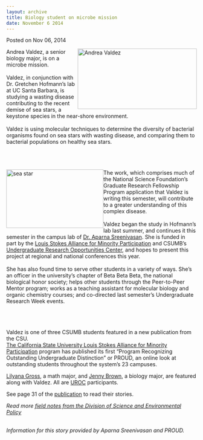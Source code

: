 ```yaml
---
layout: archive
title: Biology student on microbe mission
date: November 6 2014
---
```





<span class="date">Posted on Nov 06, 2014    </span>
<p><img alt="Andrea Valdez" src="http://news.csumb.edu/sites/default/files/65/attachments/news/images/andrea_valdez.jpg" style="width:315px; height:160px; float:right">Andrea Valdez, a
senior biology major, is on a microbe mission.<br>
<br>
Valdez, in conjunction with Dr. Gretchen Hofmann&#x2019;s lab at UC Santa
Barbara, is studying a wasting disease contributing to the recent
demise of sea stars, a keystone species in the near-shore
environment.<br>
<br>
Valdez is using molecular techniques to determine the diversity of
bacterial organisms found on sea stars with wasting disease, and
comparing them to bacterial populations on healthy sea stars.</br></br></br></br></img></p>
<p><img alt="sea star" src="http://news.csumb.edu/sites/default/files/65/attachments/news/images/sea_star_for_web.jpg" style="width:257px; height:155px; float:left">The work, which
comprises much of the National Science Foundation&#x2019;s Graduate
Research Fellowship Program application that Valdez is writing this
semester, will contribute to a greater understanding of this
complex disease.<br>
<br>
Valdez began the study in Hofmann&#x2019;s lab last summer, and continues
it this semester in the campus lab of <a href="http://sep.csumb.edu/staff/aparna/aparna/Welcome.html" rel="nofollow">Dr. Aparna Sreenivasan</a>. She is funded in part by the
<a href="http://uroc.csumb.edu/lsamp" rel="nofollow">Louis Stokes
Alliance for Minority Participation</a> and CSUMB&#x2019;s <a href="http://uroc.csumb.edu" rel="nofollow">Undergraduate Research
Opportunities Center</a>, and hopes to present this project at
regional and national conferences this year.<br>
<br>
She has also found time to serve other students in a variety of
ways. She&#x2019;s an officer in the university&#x2019;s chapter of Beta Beta
Beta, the national biological honor society; helps other students
through the Peer-to-Peer Mentor program; works as a teaching
assistant for molecular biology and organic chemistry courses; and
co-directed last semester&#x2019;s Undergraduate Research Week events.</br></br></br></br></img></p>
<p>Valdez is one of three CSUMB students featured in a new
publication from the CSU.<br>
<a href="http://www.csus.edu/csu-lsamp/" rel="nofollow">The
California State University Louis Stokes Alliance for Minority
Participation</a>&#xA0;program has published its first &#x201C;Program
Recognizing Outstanding Undergraduate Distinction&#x201D; or PROUD, an
online look at outstanding students throughout the system&#x2019;s 23
campuses.</br></p>
<p><a href="../../jun/11/math-major-adds-research-opportunities.html" rel="nofollow">Lilyana Gross</a>, a math major, and <a href="../../jul/21/students-honored-pre-doctoral-fellowships.html" rel="nofollow">Jenny Brown</a>, a biology major, are featured along
with Valdez. All are <a href="http://uroc.csumb.edu" rel="nofollow">UROC</a> participants.</p>
<p>See page 31 of the <a href="http://www.csus.edu/csu-lsamp/LSAMP_PROUD(FINAL).pdf" rel="nofollow">publication</a> to read their stories.</p>
<p><em>Read more <a href="http://sep.csumb.edu/sep/field_notes/index.htm" rel="nofollow">field notes from the Division of Science and
Environmental Policy</a></em><br>
&#xA0;</br></p>
<p class="small"><em>Information for this story provided by Aparna
Sreenivasan and PROUD.</em></p>





